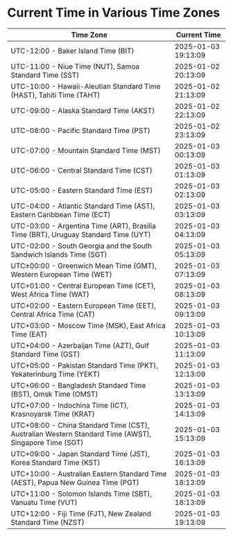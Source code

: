 # Current Time in Various Time Zones

| Time Zone | Current Time |
|-----------|--------------|
| UTC-12:00 - Baker Island Time (BIT) | 2025-01-03 19:13:09 |
| UTC-11:00 - Niue Time (NUT), Samoa Standard Time (SST) | 2025-01-02 20:13:09 |
| UTC-10:00 - Hawaii-Aleutian Standard Time (HAST), Tahiti Time (TAHT) | 2025-01-02 21:13:09 |
| UTC-09:00 - Alaska Standard Time (AKST) | 2025-01-02 22:13:09 |
| UTC-08:00 - Pacific Standard Time (PST) | 2025-01-02 23:13:09 |
| UTC-07:00 - Mountain Standard Time (MST) | 2025-01-03 00:13:09 |
| UTC-06:00 - Central Standard Time (CST) | 2025-01-03 01:13:09 |
| UTC-05:00 - Eastern Standard Time (EST) | 2025-01-03 02:13:09 |
| UTC-04:00 - Atlantic Standard Time (AST), Eastern Caribbean Time (ECT) | 2025-01-03 03:13:09 |
| UTC-03:00 - Argentina Time (ART), Brasília Time (BRT), Uruguay Standard Time (UYT) | 2025-01-03 04:13:09 |
| UTC-02:00 - South Georgia and the South Sandwich Islands Time (SGT) | 2025-01-03 05:13:09 |
| UTC±00:00 - Greenwich Mean Time (GMT), Western European Time (WET) | 2025-01-03 07:13:09 |
| UTC+01:00 - Central European Time (CET), West Africa Time (WAT) | 2025-01-03 08:13:09 |
| UTC+02:00 - Eastern European Time (EET), Central Africa Time (CAT) | 2025-01-03 09:13:09 |
| UTC+03:00 - Moscow Time (MSK), East Africa Time (EAT) | 2025-01-03 10:13:09 |
| UTC+04:00 - Azerbaijan Time (AZT), Gulf Standard Time (GST) | 2025-01-03 11:13:09 |
| UTC+05:00 - Pakistan Standard Time (PKT), Yekaterinburg Time (YEKT) | 2025-01-03 12:13:09 |
| UTC+06:00 - Bangladesh Standard Time (BST), Omsk Time (OMST) | 2025-01-03 13:13:09 |
| UTC+07:00 - Indochina Time (ICT), Krasnoyarsk Time (KRAT) | 2025-01-03 14:13:09 |
| UTC+08:00 - China Standard Time (CST), Australian Western Standard Time (AWST), Singapore Time (SGT) | 2025-01-03 15:13:09 |
| UTC+09:00 - Japan Standard Time (JST), Korea Standard Time (KST) | 2025-01-03 16:13:09 |
| UTC+10:00 - Australian Eastern Standard Time (AEST), Papua New Guinea Time (PGT) | 2025-01-03 18:13:09 |
| UTC+11:00 - Solomon Islands Time (SBT), Vanuatu Time (VUT) | 2025-01-03 18:13:09 |
| UTC+12:00 - Fiji Time (FJT), New Zealand Standard Time (NZST) | 2025-01-03 19:13:09 |
